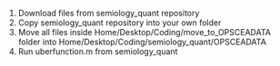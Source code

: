 1. Download files from semiology_quant repository  
2. Copy semiology_quant repository into your own folder
3. Move all files inside Home/Desktop/Coding/move_to_OPSCEADATA folder into Home/Desktop/Coding/semiology_quant/OPSCEADATA
4. Run uberfunction.m from semiology_quant

